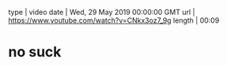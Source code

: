 type | video
date | Wed, 29 May 2019 00:00:00 GMT
url | https://www.youtube.com/watch?v=CNkx3oz7_9g
length | 00:09

# no suck

